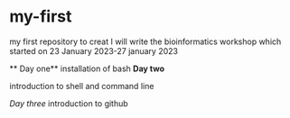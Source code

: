 #  my-first
my first repository to creat
I will write the bioinformatics workshop which started on 23 January 2023-27 january 2023

** Day one** 
installation of bash
**Day two**

introduction to shell and command line

*Day three*
introduction to github

